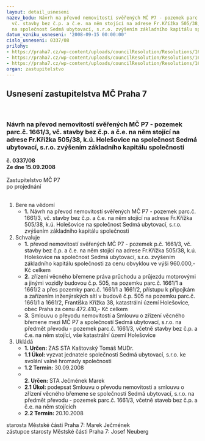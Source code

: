 ```yaml
---
layout: detail_usneseni
nazev_bodu: Návrh na převod nemovitostí svěřených MČ P7 - pozemek parc.č. 1661/3,
  vč. stavby bez č.p. a č.e. na něm stojící na adrese Fr.Křížka 505/38, k.ú. Holešovice
  na společnost Sedmá ubytovací, s.r.o. zvýšením základního kapitálu společnosti
datum_vzniku_usneseni: '2008-09-15 00:00:00'
cislo_usneseni: 0337/08
prilohy:
- https://praha7.cz/wp-content/uploads/councilResolution/Resolutions/16076/4-08-0541_usn.doc
- https://praha7.cz/wp-content/uploads/councilResolution/Resolutions/16076/4-08-skmbt_60008090407390.tif
- https://praha7.cz/wp-content/uploads/councilResolution/Resolutions/16076/4-08-0957r.doc
organ: zastupitelstvo
---
```

<div id="ucUsn_pList" class="usn">
	<span><h2>Usnesení zastupitelstva MČ Praha 7 </h2>
<br></span><div class="standBody">
<span><h3>Návrh na převod nemovitostí svěřených MČ P7 - pozemek parc.č. 1661/3, vč. stavby bez č.p. a č.e. na něm stojící na adrese Fr.Křížka 505/38, k.ú. Holešovice na společnost Sedmá ubytovací, s.r.o. zvýšením základního kapitálu společnosti</h3></span><div class="center">
		<strong>č. 0337/08</strong><br>
	</div>
<div class="center">
		<strong>Ze dne 15.09.2008</strong><br><br>
	</div>Zastupitelstvo MČ P7<br> po projednání<br><br><ol>
<li>Bere na vědomí<ul><li>
<strong>1.</strong> Návrh na převod nemovitostí svěřených MČ P7 - pozemek parc.č. 1661/3, vč. stavby bez č.p. a č.e. na něm stojící na adrese Fr.Křížka 505/38, k.ú. Holešovice na společnost Sedmá ubytovací, s.r.o. zvýšením základního kapitálu společnosti</li></ul>
</li>
<li>Schvaluje<ul>
<li>
<strong>1.</strong> převod nemovitostí svěřených MČ P7 - pozemek p.č. 1661/3, vč. stavby bez č.p. a č.e. na něm stojící na adrese Fr.Křížka 505/38, k.ú. Holešovice na společnost Sedmá ubytovací, s.r.o. zvýšením základního kapitálu společnosti za cenu obvyklou ve výši 960.000,- Kč celkem</li>
<li>
<strong>2.</strong> zřízení věcného břemene práva průchodu a průjezdu motorovými a jinými vozidly budovou č.p. 505, na pozemku parc.č. 1661/1 a 1661/2 a přes pozemky parc.č. 1661/1 a 1661/2, přístupu k přípojkám a zařízením inženýrských sítí v budově č.p. 505 na pozemku parc.č. 1661/1 a 1661/2, Františka Křížka 38, katastrální území Holešovice, obec Praha za cenu 472.410,- Kč celkem</li>
<li>
<strong>3.</strong>  Smlouvu o převodu nemovitostí a Smlouvu o zřízení věcného břemene mezi MČ P7 a společností Sedmá ubytovací, s.r.o. na předmět převodu - pozemek parc.č. 1661/3, včetně stavby bez č.p. a č.e. na něm stojící, vše katastrální území Holešovice</li>
</ul>
</li>
<li>Ukládá<ul>
<li>
<strong>1. Určen: </strong>ZAS STA Kaštovský Tomáš MUDr.</li>
<li>
<strong>1.1 Úkol: </strong>vyzvat jednatele společnosti Sedmá ubytovací, s.r.o. ke svolání valné hromady společnosti</li>
<li>
<strong>1.2 Termín: </strong>30.09.2008</li>
<li>
<strong><br>2. Určen: </strong>STA Ječmének Marek</li>
<li>
<strong>2.1 Úkol: </strong>podepsat Smlouvu o převodu nemovitosti a smlouvu o zřízení věcného břemene se společností Sedmá ubytovací, s.r.o. na předmět převodu - pozemek parc.č. 1661/3, včetně staveb bez č.p. a č.e. na něm stojících</li>
<li>
<strong>2.2 Termín: </strong>20.10.2008</li>
</ul>
</li>
</ol>starosta Městské části Praha 7: Marek Ječmének<br>zástupce starosty Městské části Praha 7: Josef Neuberg
</div>
</div>